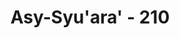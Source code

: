 ---
title: "Asy-Syu'ara' - 210"
no: 210
arabic_no: ٢١٠
ayah: وَمَا تَنَزَّلَتْ بِهِ الشَّيٰطِيْنُ  
translation: "Dan (Al-Qur'an) itu tidaklah dibawa turun oleh setan-setan."
tafsir: "Ayat ini membantah tuduhan-tuduhan orang-orang musyrik Mekah yang mengatakan bahwa Nabi Muhammad adalah seorang tukang sihir dan tukang ramal. Allah mengatakan bahwa Al-Qur'an bukanlah ramalan atau sihir yang berasal dari setan yang menerima dan mendengar ucapan malaikat ketika sedang menyampaikan wahyu Allah kepada Rasulullah.\n\nAda tiga hal yang menunjukkan bahwa Al-Qur'an bukan berasal dari setan, yaitu:\n\n1. Isi Al-Qur'an bertentangan dengan kehendak setan. Kalau setan berusaha agar manusia mengerjakan perbuatan-perbuatan yang akan menjauhkan mereka dari petunjuk Allah, adapun Al-Qur'an memerintahkan manusia mengerjakan perbuatan yang makruf dan mencegah yang mungkar.\n\n2. Setan sendiri tidak mau menerima Al-Qur'an, apalagi menyampaikannya kepada orang lain.\n\n3. Setan dijauhkan dari mendengar Al-Qur'an yang disampaikan Malaikat Jibril kepada Muhammad, atau mendengarkan Al-Qur'an yang sedang dibaca hamba Allah karena Al-Qur'an dijaga Allah dari setan."
---